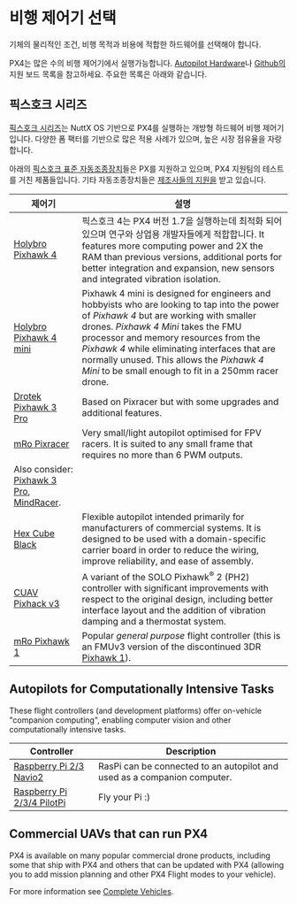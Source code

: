 # 비행 제어기 선택

기체의 물리적인 조건, 비행 목적과 비용에 적합한 하드웨어를 선택해야 합니다.

PX4는 많은 수의 비행 제어기에서 실행가능합니다. [Autopilot Hardware](../flight_controller/README.md)나 [Github의 ](https://github.com/PX4/PX4-Autopilot/#supported-hardware) 지원 보드 목록을 참고하세요. 주요한 목록은 아래와 같습니다.

## 픽스호크 시리즈

[픽스호크 시리즈](../flight_controller/pixhawk_series.md)는 NuttX OS 기반으로 PX4를 실행하는 개방형 하드웨어 비행 제어기입니다. 다양한 폼 팩터를 기반으로 많은 적용 사례가 있으며, 높은 시장 점유율을 자랑합니다.

아래의 [픽스호크 표준 자동조종장치](../flight_controller/autopilot_pixhawk_standard.md)들은 PX를 지원하고 있으며, PX4 지원팀의 테스트를 거친 제품들입니다. 기타 자동조종장치들은 [제조사들의 지원을](../flight_controller/autopilot_manufacturer_supported.md) 받고 있습니다.

| 제어기                                                             | 설명                                                                                                                                                                                                                                                                                                                                                                            |
| --------------------------------------------------------------- | ----------------------------------------------------------------------------------------------------------------------------------------------------------------------------------------------------------------------------------------------------------------------------------------------------------------------------------------------------------------------------- |
| [Holybro Pixhawk 4](../flight_controller/pixhawk4.md)           | 픽스호크 4는 PX4 버전 1.7을 실행하는데 최적화 되어 있으며 연구와 상업용 개발자들에게 적합합니다. It features more computing power and 2X the RAM than previous versions, additional ports for better integration and expansion, new sensors and integrated vibration isolation.                                                                                                                                     |
| [Holybro Pixhawk 4 mini](../flight_controller/pixhawk4_mini.md) | Pixhawk 4 mini is designed for engineers and hobbyists who are looking to tap into the power of *Pixhawk 4* but are working with smaller drones. *Pixhawk 4 Mini* takes the FMU processor and memory resources from the *Pixhawk 4* while eliminating interfaces that are normally unused. This allows the *Pixhawk 4 Mini* to be small enough to fit in a 250mm racer drone. |
| [Drotek Pixhawk 3 Pro](../flight_controller/pixhawk3_pro.md)    | Based on Pixracer but with some upgrades and additional features.                                                                                                                                                                                                                                                                                                             |
| [mRo Pixracer](../flight_controller/pixracer.md)                | Very small/light autopilot optimised for FPV racers. It is suited to any small frame that requires no more than 6 PWM outputs.   
Also consider: [Pixhawk 3 Pro](../flight_controller/pixhawk3_pro.md), [MindRacer](../flight_controller/mindracer.md).                                                                                                                       |
| [Hex Cube Black](../flight_controller/pixhawk-2.md)             | Flexible autopilot intended primarily for manufacturers of commercial systems. It is designed to be used with a domain-specific carrier board in order to reduce the wiring, improve reliability, and ease of assembly.                                                                                                                                                       |
| [CUAV Pixhack v3](../flight_controller/pixhack_v3.md)           | A variant of the SOLO Pixhawk<sup>&reg;</sup> 2 (PH2) controller with significant improvements with respect to the original design, including better interface layout and the addition of vibration damping and a thermostat system.                                                                                                                                          |
| [mRo Pixhawk 1](../flight_controller/mro_pixhawk.md)            | Popular *general purpose* flight controller (this is an FMUv3 version of the discontinued 3DR [Pixhawk 1](../flight_controller/pixhawk.md)).                                                                                                                                                                                                                                  |

## Autopilots for Computationally Intensive Tasks

These flight controllers (and development platforms) offer on-vehicle "companion computing", enabling computer vision and other computationally intensive tasks.

| Controller                                                                 | Description                                                              |
| -------------------------------------------------------------------------- | ------------------------------------------------------------------------ |
| [Raspberry Pi 2/3 Navio2](../flight_controller/raspberry_pi_navio2.md)     | RasPi can be connected to an autopilot and used as a companion computer. |
| [Raspberry Pi 2/3/4 PilotPi](../flight_controller/raspberry_pi_pilotpi.md) | Fly your Pi :)                                                           |

## Commercial UAVs that can run PX4

PX4 is available on many popular commercial drone products, including some that ship with PX4 and others that can be updated with PX4 (allowing you to add mission planning and other PX4 Flight modes to your vehicle).

For more information see [Complete Vehicles](../complete_vehicles/README.md).